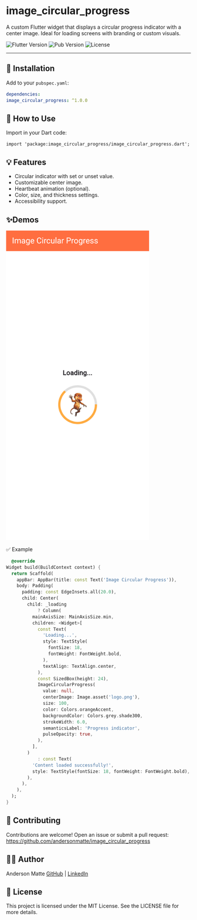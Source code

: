 # image_circular_progress

A custom Flutter widget that displays a circular progress indicator with a center image. Ideal for loading screens with branding or custom visuals.

![Flutter Version](https://img.shields.io/badge/flutter-%E2%89%A53.0.0-blue)
![Pub Version](https://img.shields.io/pub/v/image_circular_progress.svg)
![License](https://img.shields.io/badge/license-MIT-green)

---

## 🚀 Installation

Add to your `pubspec.yaml`:

```yaml
dependencies:
image_circular_progress: ^1.0.0

```

## 🚀 How to Use

Import in your Dart code:

```
import 'package:image_circular_progress/image_circular_progress.dart';
```

## 💡 Features

- Circular indicator with set or unset value.
- Customizable center image.
- Heartbeat animation (optional).
- Color, size, and thickness settings.
- Accessibility support.

## ✨Demos

<img src="https://raw.githubusercontent.com/andersonmatte/image_circular_progress/refs/heads/master/assets/example.png" width="390" height="844" alt="Demo do ImageCircularProgress" />

✅ Example

```dart
  @override
Widget build(BuildContext context) {
  return Scaffold(
    appBar: AppBar(title: const Text('Image Circular Progress')),
    body: Padding(
      padding: const EdgeInsets.all(20.0),
      child: Center(
        child: _loading
            ? Column(
          mainAxisSize: MainAxisSize.min,
          children: <Widget>[
            const Text(
              'Loading...',
              style: TextStyle(
                fontSize: 18,
                fontWeight: FontWeight.bold,
              ),
              textAlign: TextAlign.center,
            ),
            const SizedBox(height: 24),
            ImageCircularProgress(
              value: null,
              centerImage: Image.asset('logo.png'),
              size: 100,
              color: Colors.orangeAccent,
              backgroundColor: Colors.grey.shade300,
              strokeWidth: 6.0,
              semanticsLabel: 'Progress indicator',
              pulseOpacity: true,
            ),
          ],
        )
            : const Text(
          'Content loaded successfully!',
          style: TextStyle(fontSize: 18, fontWeight: FontWeight.bold),
        ),
      ),
    ),
  );
}
```

## 🤝 Contributing

Contributions are welcome! Open an issue or submit a pull request:
https://github.com/andersonmatte/image_circular_progress

## 👨‍💻 Author

Anderson Matte
[GitHub](https://github.com/andersonmatte/) | [LinkedIn](https://www.linkedin.com/in/andersonmatte/)

## 📝 License

This project is licensed under the MIT License. See the LICENSE file for more details.